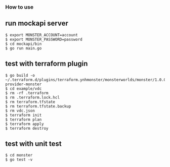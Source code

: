 ### How to use
## run mockapi server
```
$ export MONSTER_ACCOUNT=account
$ export MONSTER_PASSWORD=password
$ cd mockapi/bin
$ go run main.go
```
## test with terraform plugin
```
$ go build -o ~/.terraform.d/plugins/terraform.ynhmonster/monsterworlds/monster/1.0.0/linux_amd64/terraform-provider-monster
$ cd example/vdc
$ rm -rf .terraform
$ rm .terraform.lock.hcl
$ rm terraform.tfstate
$ rm terraform.tfstate.backup
$ rm vdc.json
$ terraform init
$ terraform plan
$ terraform apply
$ terraform destroy
```
## test with unit test
```
$ cd monster
$ go test -v
```